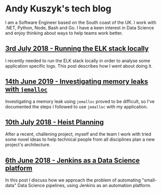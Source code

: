 # Andy Kuszyk's tech blog
I am a Software Engineer based on the South coast of the UK. I work with .NET, Python, Node, Bash and Go. I have a keen interest in Data Science and enjoy thinking about ways to help teams work better.

## [3rd July 2018 - Running the ELK stack locally](2019-07-03-local-elk.md)
I recently needed to run the ELK stack locally in order to analyse some application specific logs. This post describes how I went about doing it.

## [14th June 2019 - Investigating memory leaks with `jemalloc`](2019-06-14-jemalloc-memory-leak-investigation.md)
Investigating a memory leak using `jemalloc` proved to be difficult, so I've documented the steps I followed to use `jemalloc` with my application.

## [10th July 2018 - Heist Planning](2018-07-10-heist-planning.md)
After a recent, challening project, myself and the team I work with tried some novel ideas to help technical people from all disciplines plan a new project's architecture.

## [6th June 2018 - Jenkins as a Data Science platform](./2018-06-20-jenkins-as-a-data-science-platform.md)
In this post I discuss how we approach the problem of automating "small-data" Data Science pipelines, using Jenkins as an automation platform.
